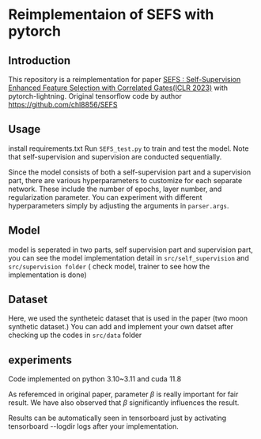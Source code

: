 
# Reimplementaion of SEFS with pytorch 

## Introduction 
This repository is a reimplementation for paper [SEFS : Self-Supervision Enhanced Feature Selection with Correlated Gates(ICLR 2023)](https://openreview.net/pdf?id=oDFvtxzPOx)
with pytorch-lightning.  Original tensorflow code by author https://github.com/chl8856/SEFS



## Usage

install requirements.txt
Run `SEFS_test.py` to train and test the model. Note that self-supervision and supervision are conducted sequentially.

Since the model consists of both a self-supervision part and a supervision part, there are various hyperparameters to customize for each separate network. These include the number of epochs, layer number, and regularization parameter. You can experiment with different hyperparameters simply by adjusting the arguments in `parser.args`.

## Model
model is seperated in two parts, self supervision part and supervision part, you can see the model implementation detail in `src/self_supervision` and `src/supervision folder` ( check model, trainer to see how the implementation is done)


## Dataset
Here, we used the syntheteic dataset that is used in the paper (two moon synthetic dataset.)
You can add and implement your own datset after checking up the codes in `src/data` folder



## experiments
Code implemented on python 3.10~3.11 and cuda 11.8

As referemced in original paper, parameter $\beta$ is really important for fair result. We have also observed that $\beta$ significantly influences the result. 

Results can be automatically seen in tensorboard just by activating tensorboard --logdir logs after your implementation. 



